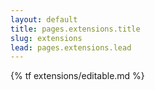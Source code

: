 ```yaml
---
layout: default
title: pages.extensions.title
slug: extensions
lead: pages.extensions.lead
---
```


{% tf extensions/editable.md %}